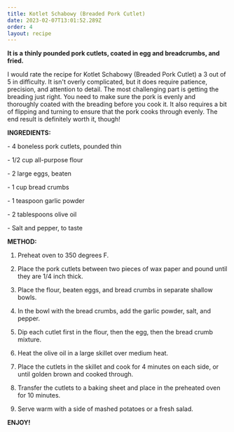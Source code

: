 ```yaml
---
title: Kotlet Schabowy (Breaded Pork Cutlet)
date: 2023-02-07T13:01:52.289Z
order: 4
layout: recipe
---
```

**It is a** **thinly pounded pork cutlets, coated in egg and breadcrumbs, and fried.**

I would rate the recipe for Kotlet Schabowy (Breaded Pork Cutlet) a 3 out of 5 in difficulty. It isn't overly complicated, but it does require patience, precision, and attention to detail. The most challenging part is getting the breading just right. You need to make sure the pork is evenly and thoroughly coated with the breading before you cook it. It also requires a bit of flipping and turning to ensure that the pork cooks through evenly. The end result is definitely worth it, though!

**INGREDIENTS:**

\- 4 boneless pork cutlets, pounded thin 

\- 1/2 cup all-purpose flour 

\- 2 large eggs, beaten 

\- 1 cup bread crumbs 

\- 1 teaspoon garlic powder 

\- 2 tablespoons olive oil 

\- Salt and pepper, to taste 

**METHOD:**

1. Preheat oven to 350 degrees F. 

2. Place the pork cutlets between two pieces of wax paper and pound until they are 1/4 inch thick. 

3. Place the flour, beaten eggs, and bread crumbs in separate shallow bowls. 

4. In the bowl with the bread crumbs, add the garlic powder, salt, and pepper. 

5. Dip each cutlet first in the flour, then the egg, then the bread crumb mixture. 

6. Heat the olive oil in a large skillet over medium heat. 

7. Place the cutlets in the skillet and cook for 4 minutes on each side, or until golden brown and cooked through. 

8. Transfer the cutlets to a baking sheet and place in the preheated oven for 10 minutes.

 9. Serve warm with a side of mashed potatoes or a fresh salad.

**ENJOY!**